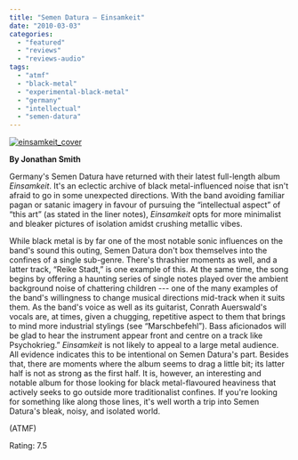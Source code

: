 ```yaml
---
title: "Semen Datura – Einsamkeit"
date: "2010-03-03"
categories: 
  - "featured"
  - "reviews"
  - "reviews-audio"
tags: 
  - "atmf"
  - "black-metal"
  - "experimental-black-metal"
  - "germany"
  - "intellectual"
  - "semen-datura"
---
```


[![einsamkeit_cover](http://www.hellbound.ca/wp-content/uploads/2010/03/einsamkeit_cover.jpg "einsamkeit_cover")](http://www.hellbound.ca/wp-content/uploads/2010/03/einsamkeit_cover.jpg)

**By Jonathan Smith**

Germany's Semen Datura have returned with their latest full-length album _Einsamkeit_. It's an eclectic archive of black metal-influenced noise that isn't afraid to go in some unexpected directions. With the band avoiding familiar pagan or satanic imagery in favour of pursuing the “intellectual aspect” of “this art” (as stated in the liner notes), _Einsamkeit_ opts for more minimalist and bleaker pictures of isolation amidst crushing metallic vibes.

While black metal is by far one of the most notable sonic influences on the band's sound this outing, Semen Datura don't box themselves into the confines of a single sub-genre. There's thrashier moments as well, and a latter track, “Reike Stadt,” is one example of this. At the same time, the song begins by offering a haunting series of single notes played over the ambient background noise of chattering children --- one of the many examples of the band's willingness to change musical directions mid-track when it suits them. As the band's voice as well as its guitarist, Conrath Auerswald's vocals are, at times, given a chugging, repetitive aspect to them that brings to mind more industrial stylings (see “Marschbefehl”). Bass aficionados will be glad to hear the instrument appear front and centre on a track like Psychokrieg.” _Einsamkeit_ is not likely to appeal to a large metal audience. All evidence indicates this to be intentional on Semen Datura's part. Besides that, there are moments where the album seems to drag a little bit; its latter half is not as strong as the first half. It is, however, an interesting and notable album for those looking for black metal-flavoured heaviness that actively seeks to go outside more traditionalist confines. If you're looking for something like along those lines, it's well worth a trip into Semen Datura's bleak, noisy, and isolated world.

(ATMF)

Rating: 7.5
